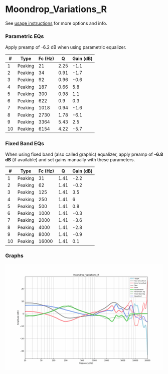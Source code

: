 # Moondrop_Variations_R
See [usage instructions](https://github.com/jaakkopasanen/AutoEq#usage) for more options and info.

### Parametric EQs
Apply preamp of -6.2 dB when using parametric equalizer.

|   # | Type    |   Fc (Hz) |    Q |   Gain (dB) |
|-----|---------|-----------|------|-------------|
|   1 | Peaking |        21 | 2.25 |        -1.1 |
|   2 | Peaking |        34 | 0.91 |        -1.7 |
|   3 | Peaking |        92 | 0.96 |        -0.6 |
|   4 | Peaking |       187 | 0.66 |         5.8 |
|   5 | Peaking |       300 | 0.98 |         1.1 |
|   6 | Peaking |       622 | 0.9  |         0.3 |
|   7 | Peaking |      1018 | 0.94 |        -1.6 |
|   8 | Peaking |      2730 | 1.78 |        -6.1 |
|   9 | Peaking |      3364 | 5.43 |         2.5 |
|  10 | Peaking |      6154 | 4.22 |        -5.7 |

### Fixed Band EQs
When using fixed band (also called graphic) equalizer, apply preamp of **-6.8 dB** (if available) and set gains manually with these parameters.

|   # | Type    |   Fc (Hz) |    Q |   Gain (dB) |
|-----|---------|-----------|------|-------------|
|   1 | Peaking |        31 | 1.41 |        -2.2 |
|   2 | Peaking |        62 | 1.41 |        -0.2 |
|   3 | Peaking |       125 | 1.41 |         3.5 |
|   4 | Peaking |       250 | 1.41 |         6   |
|   5 | Peaking |       500 | 1.41 |         0.8 |
|   6 | Peaking |      1000 | 1.41 |        -0.3 |
|   7 | Peaking |      2000 | 1.41 |        -3.6 |
|   8 | Peaking |      4000 | 1.41 |        -2.8 |
|   9 | Peaking |      8000 | 1.41 |        -0.9 |
|  10 | Peaking |     16000 | 1.41 |         0.1 |

### Graphs
![](./Moondrop_Variations_R.png)
